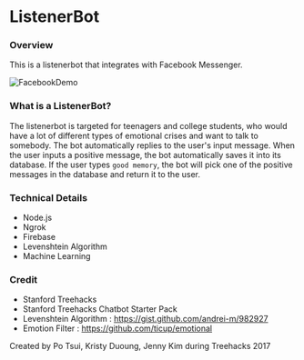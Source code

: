 # ListenerBot

### Overview
This is a listenerbot that integrates with Facebook Messenger.

![FacebookDemo](../facebookDemo.png?raw=true "Facebook Demo")

### What is a ListenerBot?

The listenerbot is targeted for teenagers and college students, who would have a lot of different types of emotional crises and want to talk to somebody. The bot automatically replies to the user's input message. When the user inputs a positive message, the bot automatically saves it into its database. If the user types `good memory`, the bot will pick one of the positive messages in the database and return it to the user.

### Technical Details
- Node.js
- Ngrok
- Firebase
- Levenshtein Algorithm
- Machine Learning

### Credit

- Stanford Treehacks
- Stanford Treehacks Chatbot Starter Pack
- Levenshtein Algorithm : https://gist.github.com/andrei-m/982927
- Emotion Filter : https://github.com/ticup/emotional

Created by Po Tsui, Kristy Duoung, Jenny Kim during Treehacks 2017

